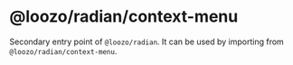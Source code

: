 # @loozo/radian/context-menu

Secondary entry point of `@loozo/radian`. It can be used by importing from `@loozo/radian/context-menu`.
